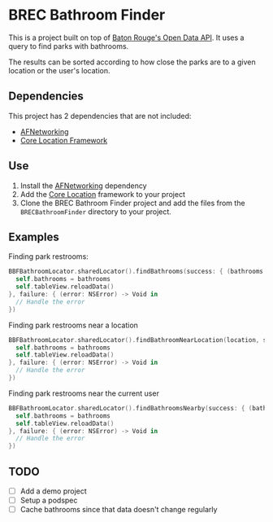 # BREC Bathroom Finder

This is a project built on top of [Baton Rouge's Open Data API](https://data.brla.gov/).
It uses a query to find parks with bathrooms.

The results can be sorted according to how close the parks are to a given location or the user's location.

## Dependencies

This project has 2 dependencies that are not included:

- [AFNetworking](https://github.com/AFNetworking/AFNetworking)
- [Core Location Framework](https://developer.apple.com/library/ios/documentation/CoreLocation/Reference/CoreLocation_Framework/)

## Use

1. Install the [AFNetworking](https://github.com/AFNetworking/AFNetworking) dependency
2. Add the [Core Location](https://developer.apple.com/library/ios/documentation/CoreLocation/Reference/CoreLocation_Framework/) framework to your project
3. Clone the BREC Bathroom Finder project and add the files from the `BRECBathroomFinder` directory to your project.

## Examples

Finding park restrooms:
```swift
BBFBathroomLocator.sharedLocator().findBathrooms(success: { (bathrooms: Array<BBFBathroom>) -> Void in
  self.bathrooms = bathrooms
  self.tableView.reloadData()
}, failure: { (error: NSError) -> Void in
  // Handle the error
})
```

Finding park restrooms near a location

```swift
BBFBathroomLocator.sharedLocator().findBathroomNearLocation(location, success: { (bathrooms: Array<BBFBathroom>) -> Void in
  self.bathrooms = bathrooms
  self.tableView.reloadData()
}, failure: { (error: NSError) -> Void in
  // Handle the error
})
```

Finding park restrooms near the current user

```swift
BBFBathroomLocator.sharedLocator().findBathroomsNearby(success: { (bathrooms: Array<BBFBathroom>) -> Void in
  self.bathrooms = bathrooms
  self.tableView.reloadData()
}, failure: { (error: NSError) -> Void in
  // Handle the error
})
```

## TODO

- [ ] Add a demo project
- [ ] Setup a podspec
- [ ] Cache bathrooms since that data doesn't change regularly
